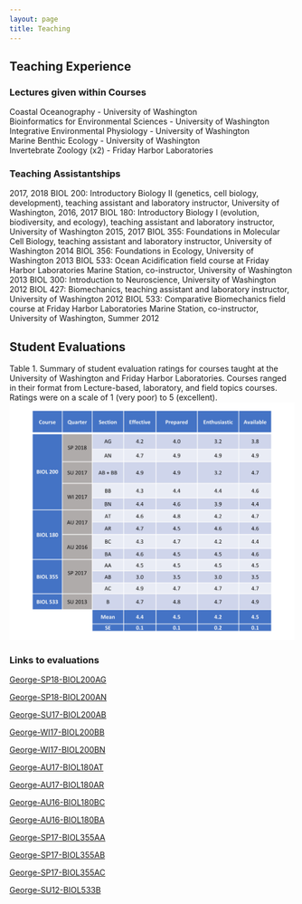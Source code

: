 ```yaml
---
layout: page
title: Teaching
---
```


## Teaching Experience

### Lectures given within Courses
Coastal Oceanography -  University of Washington </br>
Bioinformatics for Environmental Sciences - University of Washington </br>
Integrative Environmental Physiology - University of Washington </br>
Marine Benthic Ecology - University of Washington </br>
Invertebrate Zoology (x2) - Friday Harbor Laboratories </br>

### Teaching Assistantships
2017, 2018	BIOL 200: Introductory Biology II (genetics, cell biology, development), teaching assistant and laboratory instructor, University of Washington,
2016, 2017	BIOL 180: Introductory Biology I (evolution, biodiversity, and ecology), teaching assistant and laboratory instructor, University of Washington
2015, 2017	BIOL 355: Foundations in Molecular Cell Biology, teaching assistant and laboratory instructor, University of Washington
2014	BIOL 356: Foundations in Ecology, University of Washington
2013	BIOL 533: Ocean Acidification field course at Friday Harbor Laboratories Marine Station, co-instructor, University of Washington
2013	BIOL 300: Introduction to Neuroscience, University of Washington
2012	BIOL 427: Biomechanics, teaching assistant and laboratory instructor, University of Washington
2012	BIOL 533: Comparative Biomechanics field course at Friday Harbor Laboratories Marine Station, co-instructor, University of Washington, Summer 2012


## Student Evaluations

Table 1. Summary of student evaluation ratings for courses taught at the University of Washington and Friday Harbor Laboratories. Courses ranged in their format from Lecture-based, laboratory, and field topics courses. Ratings were on a scale of 1 (very poor) to 5 (excellent).
![](/docs/teaching_evals/summary.jpg)

### Links to evaluations

[George-SP18-BIOL200AG](https://mattgeorgephd.github.io/docs/teaching_evals/1_George-SP18-BIOL200AG.pdf)

[George-SP18-BIOL200AN](https://mattgeorgephd.github.io/docs/teaching_evals/2_George-SP18-BIOL200AN.pdf)

[George-SU17-BIOL200AB](https://mattgeorgephd.github.io/docs/teaching_evals/3_George-SU17-BIOL200AB.pdf)

[George-WI17-BIOL200BB](https://mattgeorgephd.github.io/docs/teaching_evals/4_George-WI17-BIOL200BB.pdf)

[George-WI17-BIOL200BN](https://mattgeorgephd.github.io/docs/teaching_evals/5_George-WI17-BIOL200BN.pdf)

[George-AU17-BIOL180AT](https://mattgeorgephd.github.io/docs/teaching_evals/6_George-AU17-BIOL180AT.pdf)

[George-AU17-BIOL180AR](https://mattgeorgephd.github.io/docs/teaching_evals/7_George-AU17-BIOL180AR.pdf)

[George-AU16-BIOL180BC](https://mattgeorgephd.github.io/docs/teaching_evals/8_George-AU16-BIOL180BC.pdf)

[George-AU16-BIOL180BA](https://mattgeorgephd.github.io/docs/teaching_evals/9_George-AU16-BIOL180BA.pdf)

[George-SP17-BIOL355AA](https://mattgeorgephd.github.io/docs/teaching_evals/10_George-SP17-BIOL355AA.pdf)

[George-SP17-BIOL355AB](https://mattgeorgephd.github.io/docs/teaching_evals/11_George-SP17-BIOL355AB.pdf)

[George-SP17-BIOL355AC](https://mattgeorgephd.github.io/docs/teaching_evals/12_George-SP17-BIOL355AC.pdf)

[George-SU12-BIOL533B](https://mattgeorgephd.github.io/docs/teaching_evals/13_George-SU12-BIOL533B.pdf)
